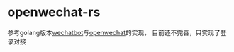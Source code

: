 # openwechat-rs

参考golang版本[wechatbot](https://github.com/qingconglaixueit/wechatbot)与[openwechat](https://github.com/eatmoreapple/openwechat)的实现，
目前还不完善，只实现了登录对接
